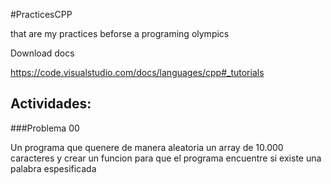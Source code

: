 #PracticesCPP 

that are my practices beforse a programing olympics 


Download docs 

https://code.visualstudio.com/docs/languages/cpp#_tutorials

Actividades:
---

###Problema 00

Un programa que quenere de manera aleatoria un array de 10.000 caracteres y crear un funcion para que el programa encuentre si existe una palabra espesificada
